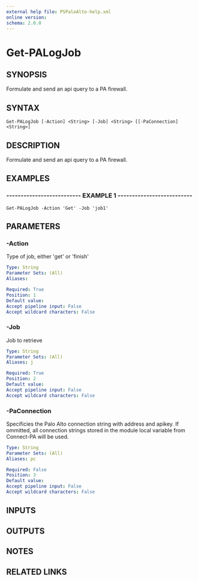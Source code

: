 ```yaml
---
external help file: PSPaloAlto-help.xml
online version: 
schema: 2.0.0
---
```


# Get-PALogJob
## SYNOPSIS
Formulate and send an api query to a PA firewall.

## SYNTAX

```
Get-PALogJob [-Action] <String> [-Job] <String> [[-PaConnection] <String>]
```

## DESCRIPTION
Formulate and send an api query to a PA firewall.

## EXAMPLES

### -------------------------- EXAMPLE 1 --------------------------
```
Get-PALogJob -Action 'Get' -Job 'job1'
```

## PARAMETERS

### -Action
Type of job, either 'get' or 'finish'

```yaml
Type: String
Parameter Sets: (All)
Aliases: 

Required: True
Position: 1
Default value: 
Accept pipeline input: False
Accept wildcard characters: False
```

### -Job
Job to retrieve

```yaml
Type: String
Parameter Sets: (All)
Aliases: j

Required: True
Position: 2
Default value: 
Accept pipeline input: False
Accept wildcard characters: False
```

### -PaConnection
Specificies the Palo Alto connection string with address and apikey.
If ommitted, all connection strings stored in the module local variable from Connect-PA will be used.

```yaml
Type: String
Parameter Sets: (All)
Aliases: pc

Required: False
Position: 3
Default value: 
Accept pipeline input: False
Accept wildcard characters: False
```

## INPUTS

## OUTPUTS

## NOTES

## RELATED LINKS

